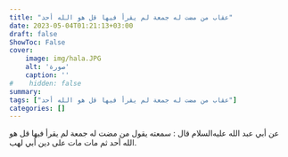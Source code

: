 ```yaml
---
title: "عقاب من مضت له جمعة لم يقرأ فيها قل هو الله أحد"
date: 2023-05-04T01:21:13+03:00
draft: false
ShowToc: False
cover:
    image: img/hala.JPG
    alt: 'صورة'
    caption: ''
#    hidden: false
summary: 
tags: ["عقاب من مضت له جمعة لم يقرأ فيها قل هو الله أحد"]
categories: []
---
```

عن أبي عبد الله عليه‌السلام
قال : سمعته يقول من مضت له جمعة لم يقرأ فيها قل هو الله أحد ثم
مات مات على دين أبي لهب.

